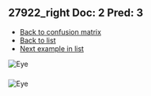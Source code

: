 ## 27922_right Doc: 2 Pred: 3
- [Back to confusion matrix](https://github.com/juliandewit/kaggle_retinopathy/blob/master/matrix.md)
- [Back to list](https://github.com/juliandewit/kaggle_retinopathy/blob/master/lists/23/list.md)
- [Next example in list](https://github.com/juliandewit/kaggle_retinopathy/blob/master/lists/23/27/27939_left.md)

![Eye](https://retinopaty.blob.core.windows.net/size1024/27922_right_2.jpeg)

### 

![Eye]()
